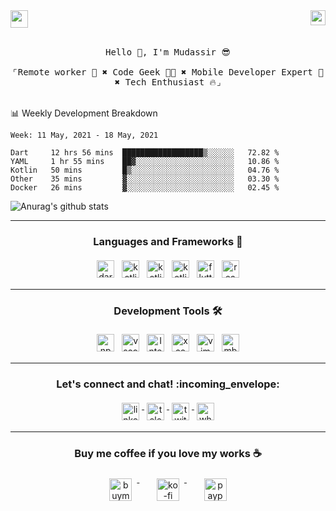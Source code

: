 
<img src="https://komarev.com/ghpvc/?username=ukieTux&color=ff69b4&style=flat-square" align="right" height=24 />
<a href = "mailto: hey.mudassir@gmail.com">
<img src="https://github.com/ukieTux/ukieTux/blob/master/open2work.svg"  height=28  /></a>
<br/>
<br/>
<p align="center">
  <samp>
   Hello 👋,  I'm Mudassir 😎
    <br><br>
    ⌜Remote worker 💼 ✖︎ Code Geek 👨‍💻 ✖︎  Mobile Developer Expert 📱 ✖︎ Tech Enthusiast 🔥⌟
  </samp>
<br><br>

📊 Weekly Development Breakdown

<!--START_SECTION:waka-->
```text
Week: 11 May, 2021 - 18 May, 2021

Dart     12 hrs 56 mins  ██████████████████▒░░░░░░   72.82 % 
YAML     1 hr 55 mins    ██▓░░░░░░░░░░░░░░░░░░░░░░   10.86 % 
Kotlin   50 mins         █▒░░░░░░░░░░░░░░░░░░░░░░░   04.76 % 
Other    35 mins         ▓░░░░░░░░░░░░░░░░░░░░░░░░   03.30 % 
Docker   26 mins         ▓░░░░░░░░░░░░░░░░░░░░░░░░   02.45 % 
```
<!--END_SECTION:waka-->


  
![Anurag's github stats](https://github-readme-stats.vercel.app/api?username=ukieTux&count_private=true&show_icons=true)


---

<h3 align="center">Languages and Frameworks 📖</h3>

<p align="center">
  <!-- For more icons please follow  https://github.com/ukieTux/ColoredBadges -->

  <img src="https://github.com/ukieTux/ukieTux/blob/master/assets/dart.svg" alt="dart" style="vertical-align:top; margin:4px" height=28>
   <img src="https://github.com/ukieTux/ukieTux/blob/master/assets/kotlin.svg" alt="kotlin" style="vertical-align:top; margin:4px" height=28>
   <img src="https://github.com/ukieTux/ukieTux/blob/master/assets/swift.svg" alt="kotlin" style="vertical-align:top; margin:4px" height=28>
   <img src="https://github.com/ukieTux/ukieTux/blob/master/assets/typescript.svg" alt="kotlin" style="vertical-align:top; margin:4px" height=28>
  <img src="https://github.com/ukieTux/ukieTux/blob/master/assets/flutter.svg" alt="flutter" style="vertical-align:top; margin:4px" height=28>
  <img src="https://github.com/ukieTux/ukieTux/blob/master/assets/react.svg" alt="react" style="vertical-align:top; margin:4px" height=28>

---

<h3 align="center">Development Tools 🛠</h3>


<p align="center">

  <!-- For more icons please follow  https://github.com/ukieTux/ColoredBadges -->

  <img src="https://github.com/ukieTux/ukieTux/blob/master/assets/npm.svg" alt="npm" style="vertical-align:top;margin:4px" height=28>
  <img src="https://github.com/ukieTux/ukieTux/blob/master/assets/visualstudio_code.svg" alt="vscode" style="vertical-align:top; margin:4px" height=28>
  <img src="https://github.com/ukieTux/ukieTux/blob/master/assets/jetbrains_intellij.svg" alt="Intellij CE" style="vertical-align:top; margin:4px" height=28>
   <img src="https://github.com/ukieTux/ukieTux/blob/master/assets/xcode.svg" alt="xcode" style="vertical-align:top; margin:4px" height=28>
    <img src="https://github.com/ukieTux/ukieTux/blob/master/assets/vim.svg" alt="vim" style="vertical-align:top; margin:4px" height=28>
    
   <img src="https://github.com/ukieTux/ukieTux/blob/master/assets/mac.svg" alt="mbp2018" style="vertical-align:top; margin:4px" height=28>

---

<h3 align="center">Let's connect and chat! :incoming_envelope:</h3>
<p align="center">
  <a href="https://www.linkedin.com/in/mudassir-321462139/" target="_blank">
    <img src="https://github.com/ukieTux/ukieTux/blob/master/assets/linkedin.svg" alt="linkedin" style="vertical-align:top; margin:4px" height=28>
  </a>
  <a href="https://t.me/ukieTux" target="_blank">
    <img src="https://github.com/ukieTux/ukieTux/blob/master/assets/telegram.svg" alt="telegram" style="vertical-align:top; margin:4px" height=28>
  </a>
  <a href="https://twitter.com/ukieTux" target="_blank">
    <img src="https://github.com/ukieTux/ukieTux/blob/master/assets/twitter.svg" alt="twitter" style="vertical-align:top; margin:4px" height=28>
  </a>
  <a href="https://api.whatsapp.com/send?phone=628114441069&text=&source=&data=&app_absent=" target="_blank">
    <img src="https://github.com/ukieTux/ukieTux/blob/master/assets/whatsapp.svg" alt="whatsapp" style="vertical-align:top; margin:4px" height=28>
  </a>
</p>

---
<h3 align="center">Buy me coffee if you love my works ☕️</h3>
<p align="center">
  <a href="https://www.buymeacoffee.com/ukieTux" target="_blank">
    <img src="https://www.buymeacoffee.com/assets/img/guidelines/download-assets-sm-2.svg" alt="buymeacoffe" style="vertical-align:top; margin:8px" height="36">
  </a>&nbsp;&nbsp;&nbsp;&nbsp;
   <a href="https://ko-fi.com/ukietux" target="_blank">
    <img src="https://help.ko-fi.com/system/photos/3604/0095/9793/logo_circle.png" alt="ko-fi" style="vertical-align:top; margin:8px" height="36">
  </a>&nbsp;&nbsp;&nbsp;&nbsp;
  <a href="https://paypal.me/ukieTux" target="_blank">
    <img src="https://blog.zoom.us/wp-content/uploads/2019/08/paypal.png" alt="paypal" style="vertical-align:top; margin:8px" height="36">
  </a>
</p>
<br><br>
